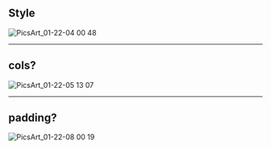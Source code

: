 ## Style
![PicsArt_01-22-04 00 48](https://user-images.githubusercontent.com/56244233/72905208-72aebc00-3d30-11ea-9d3e-ce3dc54dd019.png)
___
## cols?
![PicsArt_01-22-05 13 07](https://user-images.githubusercontent.com/56244233/72911523-85c68980-3d3a-11ea-809b-62d1eb9fae13.png)
___
## padding?
![PicsArt_01-22-08 00 19](https://user-images.githubusercontent.com/56244233/72924960-296f6400-3d52-11ea-8700-d4fbd25f9a09.png)
